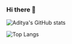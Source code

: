 ### Hi there 👋

![Aditya's GitHub stats](https://github-readme-stats.vercel.app/api?username=aditya9277&count_private=true&show_icons=true&theme=chartreuse-dark)

![Top Langs](https://github-readme-stats.vercel.app/api/top-langs/?username=aditya9277&layout=compact&theme=chartreuse-dark)

<!--
**aditya9277/aditya9277** is a ✨ _special_ ✨ repository because its `README.md` (this file) appears on your GitHub profile.

Here are some ideas to get you started:

- 🔭 I’m currently working on ...
- 🌱 I’m currently learning ...
- 👯 I’m looking to collaborate on ...
- 🤔 I’m looking for help with ...
- 💬 Ask me about ...
- 📫 How to reach me: ...
- 😄 Pronouns: ...
- ⚡ Fun fact: ...
-->
